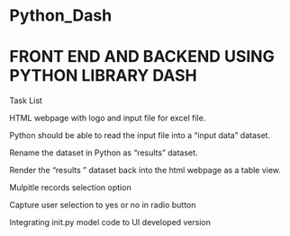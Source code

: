 # Python_Dash
# FRONT END AND BACKEND USING PYTHON LIBRARY DASH

Task List

HTML webpage with logo and input file for excel file.

Python should be able to read the input file into a “input data” dataset.

Rename the dataset in Python as “results” dataset.

Render the “results ” dataset back into the html webpage as a table view.

Mulpitle records selection option

Capture user selection to yes or no in radio button

Integrating init.py model code to UI developed version
